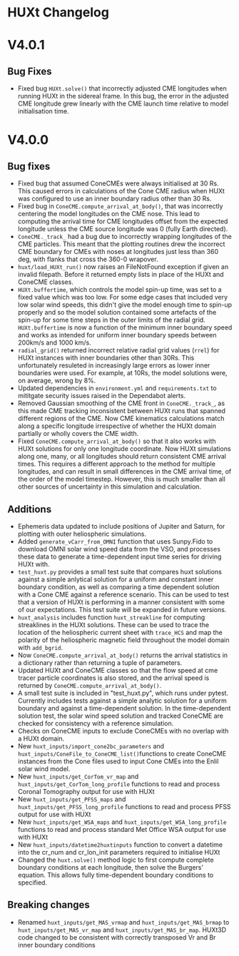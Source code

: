 # HUXt Changelog

# V4.0.1

## Bug Fixes
- Fixed bug `HUXt.solve()` that incorrectly adjusted CME longitudes when running HUXt in the sidereal frame. In this bug, the error in the adjusted CME longitude grew linearly with the CME launch time relative to model initialisation time.

# V4.0.0

## Bug fixes
- Fixed bug that assumed ConeCMEs were always initialised at 30 Rs. This caused errors in calculations of the Cone CME radius when HUXt was configured to use an inner boundary radius other than 30 Rs.  
- Fixed bug in `ConeCME.compute_arrival_at_body()`, that was incorrectly centering the model longitudes on the CME nose. This lead to computing the arrival time for CME longitudes offset from the expected longitude unless the CME source longitude was 0 (fully Earth directed).
- `ConeCME._track_` had a bug due to incorrectly wrapping longitudes of the CME particles. This meant that the plotting routines drew the incorrect CME boundary for CMEs with noses at longitudes just less than 360 deg, with flanks that cross the 360-0 wrapover.  
- `huxt/load_HUXt_run()` now raises an FileNotFound exception if given an invalid filepath. Before it returned empty lists in place of the HUXt and ConeCME classes.
- `HUXt.buffertime`, which controls the model spin-up time, was set to a fixed value which was too low. For some edge cases that included very low solar wind speeds, this didn't give the model enough time to spin-up properly and so the model solution contained some artefacts of the spin-up for some time steps in the outer limits of the radial grid. `HUXt.buffertime` is now a function of the minimum inner boundary speed and works as intended for uniform inner boundary speeds between 200km/s and 1000 km/s. 
- `radial_grid()` returned incorrect relative radial grid values (`rrel`) for HUXt instances with inner boundaries other than  30Rs. This unfortunately resuleted in increasingly large errors as lower inner boundaries were used. For example, at 10Rs, the model solutions were, on average, wrong by 8%. 
- Updated dependencies in `environment.yml` and `requirements.txt` to mititgate security issues raised in the Dependabot alerts.
- Removed Gaussian smoothing of the CME front in `ConeCME._track_`, as this made CME tracking inconsistent between HUXt runs that spanned different regions of the CME. Now CME kinematics calculations match along a specific longitude irrespective of whether the HUXt domain partially or wholly covers the CME width. 
- Fixed `ConeCME.compute_arrival_at_body()` so that it also works with HUXt solutions for only one longitude coordinate. Now HUXt simulations along one, many, or all longitudes should return consistent CME arrival times. This requires a different approach to the method for multiple longitudes, and can result in small differences in the CME arrival time, of the order of the model timestep. However, this is much smaller than all other sources of uncertainty in this simulation and calculation.

## Additions
- Ephemeris data updated to include positions of Jupiter and Saturn, for plotting with outer heliospheric simulations.
- Added `generate_vCarr_from_OMNI` function that uses Sunpy.Fido to download OMNI solar wind speed data from the VSO, and processes these data to generate a time-dependent input time series for driving HUXt with.
- `test_huxt.py` provides a small test suite that compares huxt solutions against a simple anlytical solution for a uniform and constant inner boundary condition, as well as comparing a time dependent solution with a Cone CME against a reference scenario. This can be used to test that a version of HUXt is performing in a manner consistent with some of our expectations. This test suite will be expanded in future versions.
- `huxt_analysis` includes function `huxt_streakline` for computing streaklines in the HUXt solutions. These can be used to trace the location of the heliospheric current sheet with `trace_HCS` and map the polarity of the heliospheric magnetic field throughout the model domain with `add_bgrid`. 
- Now `ConeCME.compute_arrival_at_body()` returns the arrival statistics in a dictionary rather than returning a tuple of parameters.
- Updated HUXt and ConeCME classes so that the flow speed at cme tracer particle coordinates is also stored, and the arrival speed is returned by `ConeCME.compute_arrival_at_body()`.
- A small test suite is included in "test_huxt.py", which runs under pytest. Currently includes tests against a simple analytic solution for a uniform boundary and against a time-dependent solution. In the time-dependent solution test, the solar wind speed solution and tracked ConeCME are checked for consistency with a reference simulation.
- Checks on ConeCME inputs to exclude ConeCMEs with no overlap with a HUXt domain.
- New `huxt_inputs/import_cone2bc_parameters` and `huxt_inputs/ConeFile_to_ConeCME_list()`functions to create ConeCME instances from the Cone files used to input Cone CMEs into the Enlil solar wind model.
- New `huxt_inputs/get_CorTom_vr_map` and `huxt_inputs/get_CorTom_long_profile` functions to read and process Coronal Tomography output for use with HUXt
- New `huxt_inputs/get_PFSS_maps` and `huxt_inputs/get_PFSS_long_profile` functions to read and process PFSS output for use with HUXt
- New `huxt_inputs/get_WSA_maps` and `huxt_inputs/get_WSA_long_profile` functions to read and process standard Met Office WSA output for use with HUXt
- New `huxt_inputs/datetime2huxtinputs` function to convert a datetime into the cr_num and cr_lon_init parameters required to initialise HUXt
- Changed the `huxt.solve()` method logic to first compute complete boundary conditions at each longitude, then solve the Burgers' equation. This allows fully time-dependent boundary conditions to specified.

## Breaking changes
- Renamed `huxt_inputs/get_MAS_vrmap` and `huxt_inputs/get_MAS_brmap` to `huxt_inputs/get_MAS_vr_map` and `huxt_inputs/get_MAS_br_map`. HUXt3D code changed to be consistent with correctly transposed Vr and Br inner boundary conditions



